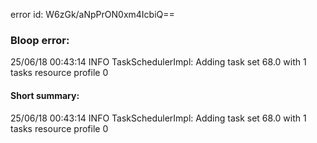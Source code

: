 error id: W6zGk/aNpPrON0xm4IcbiQ==
### Bloop error:

25/06/18 00:43:14 INFO TaskSchedulerImpl: Adding task set 68.0 with 1 tasks resource profile 0
#### Short summary: 

25/06/18 00:43:14 INFO TaskSchedulerImpl: Adding task set 68.0 with 1 tasks resource profile 0